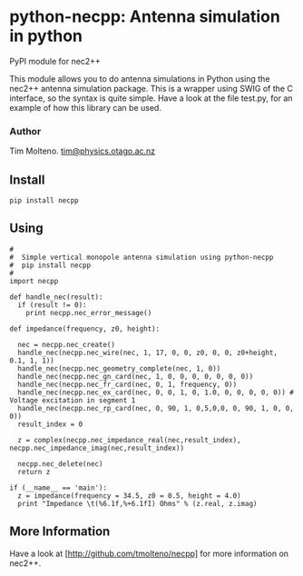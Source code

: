 # python-necpp: Antenna simulation in python

PyPI module for nec2++

This module allows you to do antenna simulations in Python using the nec2++ antenna
simulation package. This is a wrapper using SWIG of the C interface, so the syntax
is quite simple. Have a look at the file test.py, for an example of how this 
library can be used.

### Author

Tim Molteno. tim@physics.otago.ac.nz

## Install

    pip install necpp

## Using

    #
    #  Simple vertical monopole antenna simulation using python-necpp
    #  pip install necpp
    #
    import necpp

    def handle_nec(result):
      if (result != 0):
        print necpp.nec_error_message()

    def impedance(frequency, z0, height):
      
      nec = necpp.nec_create()
      handle_nec(necpp.nec_wire(nec, 1, 17, 0, 0, z0, 0, 0, z0+height, 0.1, 1, 1))
      handle_nec(necpp.nec_geometry_complete(nec, 1, 0))
      handle_nec(necpp.nec_gn_card(nec, 1, 0, 0, 0, 0, 0, 0, 0))
      handle_nec(necpp.nec_fr_card(nec, 0, 1, frequency, 0))
      handle_nec(necpp.nec_ex_card(nec, 0, 0, 1, 0, 1.0, 0, 0, 0, 0, 0)) # Voltage excitation in segment 1
      handle_nec(necpp.nec_rp_card(nec, 0, 90, 1, 0,5,0,0, 0, 90, 1, 0, 0, 0))
      result_index = 0
      
      z = complex(necpp.nec_impedance_real(nec,result_index), necpp.nec_impedance_imag(nec,result_index))
      
      necpp.nec_delete(nec)
      return z

    if (__name__ == 'main'):
      z = impedance(frequency = 34.5, z0 = 0.5, height = 4.0)
      print "Impedance \t(%6.1f,%+6.1fI) Ohms" % (z.real, z.imag)

## More Information
      
Have a look at [http://github.com/tmolteno/necpp] for more information on nec2++.
